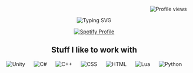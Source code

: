 <p align="right">
    <img src="https://komarev.com/ghpvc/?username=WalkingHere&color=blueviolet" alt="Profile views">
</p>

<p align="center">
    <img src="https://readme-typing-svg.herokuapp.com?font=Shadows+Into+Light&size=30&pause=1000&color=F7F7F7&center=true&vCenter=true&random=false&width=435&lines=I'm+Walk;i+miss+your+warm+hands;this+house+is+not+the+same;Without+you." alt="Typing SVG">
</p>

<p align="center">
    <a href="https://github.com/kittinan/spotify-github-profile">
        <img src="[![spotify-github-profile](https://spotify-github-profile.kittinanx.com/api/view   uid=c8lya3g7ynhox3r121bkof2p3&cover_image=true&theme=novatorem&show_offline=true&background_color=121212&interchange=false&bar_color=5505fa&bar_color_cover=false)]" alt="Spotify Profile">
    </a>
</p>

<h2 align="center">Stuff I like to work with</h2>
<p align="center">
    <img src="https://skillicons.dev/icons?i=unity" alt="Unity" style="margin: 0 10px;" />
    <img src="https://skillicons.dev/icons?i=cs" alt="C#" style="margin: 0 10px;" />
    <img src="https://skillicons.dev/icons?i=cpp" alt="C++" style="margin: 0 10px;" />
    <img src="https://skillicons.dev/icons?i=css" alt="CSS" style="margin: 0 10px;" />
    <img src="https://skillicons.dev/icons?i=html" alt="HTML" style="margin: 0 10px;" />
    <img src="https://skillicons.dev/icons?i=lua" alt="Lua" style="margin: 0 10px;" />
    <img src="https://skillicons.dev/icons?i=Python" alt="Python" style="margin: 0 10px;" />
</p>
